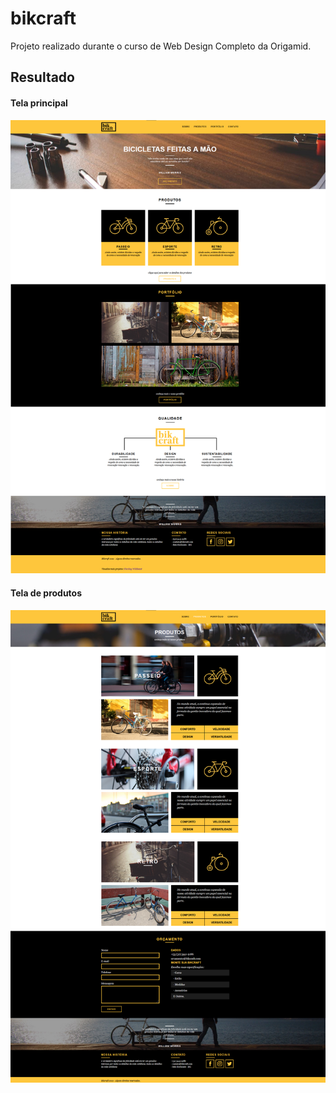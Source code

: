 # bikcraft

Projeto realizado durante o curso de Web Design Completo da Origamid.

## Resultado

#### Tela principal
![Bikcraft](imagens/bikcraft.png "Foto representando o projeto final do curso realizado.")

#### Tela de produtos
![Bikcraft2](imagens/bikcraft2.png "Foto representando o projeto final do curso realizado.")
